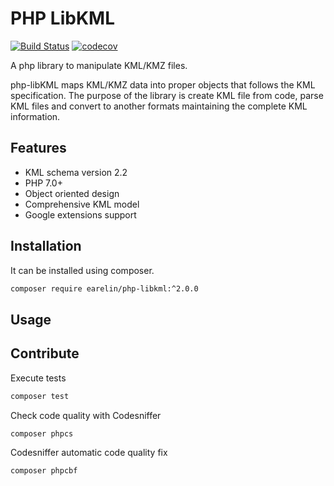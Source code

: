 
# PHP LibKML #

[![Build Status](https://travis-ci.org/earelin/php-libkml.svg?branch=2.x.x)](https://travis-ci.org/earelin/php-libkml)
[![codecov](https://codecov.io/gh/earelin/php-libkml/branch/2.x.x/graph/badge.svg)](https://codecov.io/gh/earelin/php-libkml)

A php library to manipulate KML/KMZ files.

php-libKML maps KML/KMZ data into proper objects that follows the KML specification. The purpose of the library is create KML file from code, parse KML files and convert to another formats maintaining the complete KML information.

## Features ##

* KML schema version 2.2
* PHP 7.0+
* Object oriented design
* Comprehensive KML model
* Google extensions support

## Installation ##

It can be installed using composer.

```bash
composer require earelin/php-libkml:^2.0.0
```

## Usage ##



## Contribute ##

Execute tests

```bash
composer test
```

Check code quality with Codesniffer

```bash
composer phpcs
```

Codesniffer automatic code quality fix

```bash
composer phpcbf
```
